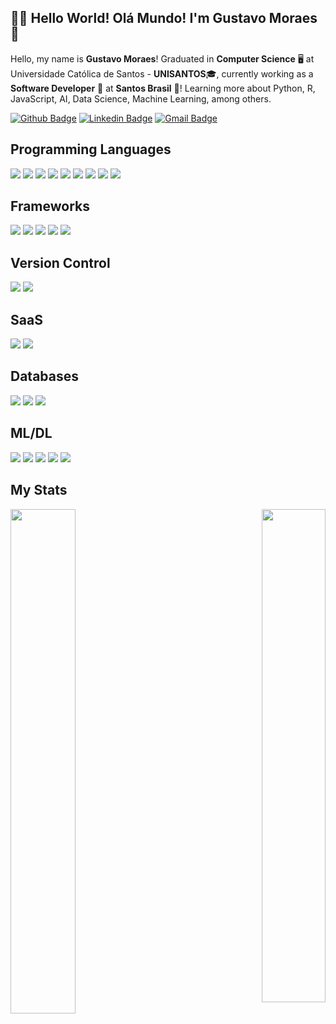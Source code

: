 ## :man_technologist: Hello World! Olá Mundo! I'm Gustavo Moraes 👋
Hello, my name is <strong>Gustavo Moraes</strong>! Graduated in <strong>Computer Science</strong> 🖥️ at Universidade Católica de Santos - <strong>UNISANTOS</strong>🎓, currently working as a <strong>Software Developer</strong> 💼 at <strong>Santos Brasil</strong> 🚢! Learning more about Python, R, JavaScript, AI, Data Science, Machine Learning, among others.

[![Github Badge](https://img.shields.io/badge/-Github-000?style=flat-square&logo=Github&logoColor=white&link=https://github.com/gussmoraes)](https://github.com/gussmoraes)
[![Linkedin Badge](https://img.shields.io/badge/-LinkedIn-blue?style=flat-square&logo=Linkedin&logoColor=white&link=https://www.linkedin.com/in/gustavo-smoraes/)](https://www.linkedin.com/in/gustavo-smoraes/)
[![Gmail Badge](https://img.shields.io/badge/-Gmail-c14438?style=flat-square&logo=Gmail&logoColor=white&link=mailto:gusta.smoraes@gmail.com)](mailto:gusta.smoraes@gmail.com/)

## Programming Languages
<img src="https://img.shields.io/badge/node.js%20-%2343853D.svg?&style=for-the-badge&logo=node.js&logoColor=white"/> <img src="https://img.shields.io/badge/javascript%20-%23323330.svg?&style=for-the-badge&logo=javascript&logoColor=%23F7DF1E"/> <img src="https://img.shields.io/badge/html5%20-%23E34F26.svg?&style=for-the-badge&logo=html5&logoColor=white"/> <img src="https://img.shields.io/badge/css3%20-%231572B6.svg?&style=for-the-badge&logo=css3&logoColor=white"/> <img src="https://img.shields.io/badge/python%20-%2314354C.svg?&style=for-the-badge&logo=python&logoColor=white"/> <img src="https://img.shields.io/badge/c%20-%2300599C.svg?&style=for-the-badge&logo=c&logoColor=white"/> <img src="https://img.shields.io/badge/c%23%20-%23239120.svg?&style=for-the-badge&logo=c-sharp&logoColor=white"/> <img src="https://img.shields.io/badge/java-%23ED8B00.svg?&style=for-the-badge&logo=java&logoColor=white"/> <img src="https://img.shields.io/badge/r-%23276DC3.svg?&style=for-the-badge&logo=r&logoColor=white"/>

## Frameworks
<img src="https://img.shields.io/badge/react%20-%2320232a.svg?&style=for-the-badge&logo=react&logoColor=%2361DAFB"/> <img src="https://img.shields.io/badge/react_native%20-%2320232a.svg?&style=for-the-badge&logo=react&logoColor=%2361DAFB"/> <img src="https://img.shields.io/badge/angular%20-%23DD0031.svg?&style=for-the-badge&logo=angular&logoColor=white"/> <img src="https://img.shields.io/badge/bootstrap%20-%23563D7C.svg?&style=for-the-badge&logo=bootstrap&logoColor=white"/> <img src="https://img.shields.io/badge/flask%20-%23000.svg?&style=for-the-badge&logo=flask&logoColor=white"/>

## Version Control
<img src="https://img.shields.io/badge/git%20-%23F05033.svg?&style=for-the-badge&logo=git&logoColor=white"/> <img src="https://img.shields.io/badge/github%20-%23121011.svg?&style=for-the-badge&logo=github&logoColor=white"/>

## SaaS
<img src="https://img.shields.io/badge/AWS%20-%23FF9900.svg?&style=for-the-badge&logo=amazon-aws&logoColor=white"/> <img src="https://img.shields.io/badge/azure%20-%230072C6.svg?&style=for-the-badge&logo=azure-devops&logoColor=white"/>

## Databases
<img src="https://img.shields.io/badge/mysql-%2300f.svg?&style=for-the-badge&logo=mysql&logoColor=white"/> <img src ="https://img.shields.io/badge/MongoDB-%234ea94b.svg?&style=for-the-badge&logo=mongodb&logoColor=white"/> <img src ="https://img.shields.io/badge/oracle%20-%23F00000.svg?&style=for-the-badge&logo=oracle&logoColor=white" />

## ML/DL
<img src="https://img.shields.io/badge/Keras%20-%23D00000.svg?&style=for-the-badge&logo=Keras&logoColor=white"/> <img src="https://img.shields.io/badge/TensorFlow%20-%23FF6F00.svg?&style=for-the-badge&logo=TensorFlow&logoColor=white" /> <img src="https://img.shields.io/badge/PyTorch%20-%23EE4C2C.svg?&style=for-the-badge&logo=PyTorch&logoColor=white" /> <img src="https://img.shields.io/badge/pandas%20-%23150458.svg?&style=for-the-badge&logo=pandas&logoColor=white" /> <img src="https://img.shields.io/badge/numpy%20-%23013243.svg?&style=for-the-badge&logo=numpy&logoColor=white" />

## My Stats

<p align="left">
  <a href="https://github.com/gussmoraes/github-readme-stats">
    <img align="left" width="45.5%" src="https://github-readme-stats.vercel.app/api?username=gussmoraes&layout=compact&show_icons=true&theme=dracula" />
  </a>
</p>

<p align="right">
  <a href="https://github.com/gussmoraes/convoychat">
    <img align="right" width="45%" src="https://github-readme-stats.vercel.app/api/top-langs/?username=gussmoraes&layout=compact&theme=dracula&hide=HTML,Jupyter Notebook" />
  </a>
</p>
